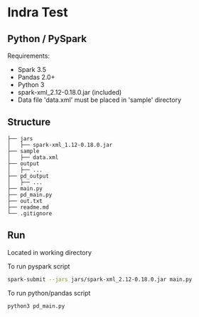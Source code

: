 # Indra Test
## Python / PySpark 

Requirements:
- Spark 3.5
- Pandas 2.0+
- Python 3
- spark-xml_2.12-0.18.0.jar (included)
- Data file 'data.xml' must be placed in 'sample' directory

## Structure
```
├── jars
│   ├── spark-xml_1.12-0.18.0.jar
├── sample
│   ├── data.xml
├── output
│   ├── ...
├── pd_output
│   ├── ...
├── main.py
├── pd_main.py
├── out.txt
├── readme.md
└── .gitignore
```
## Run

Located in working directory

To run pyspark script

```sh
spark-submit --jars jars/spark-xml_2.12-0.18.0.jar main.py
```

To run python/pandas script

```sh
python3 pd_main.py
```
